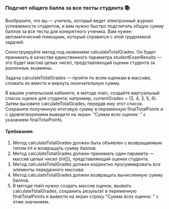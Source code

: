
### Подсчет общего балла за все тесты студента 📚

Вообразите, что вы — учитель, который ведет электронный журнал успеваемости студентов, и вам нужно быстро подсчитать общую сумму баллов за все тесты для конкретного ученика. Вам нужен автоматический помощник, который справится с этой трудоемкой задачей.

Сконструируйте метод под названием calculateTotalGrades. Он будет принимать в качестве единственного параметра studentExamResults — это будет массив целых чисел, представляющий оценки студента за различные экзамены.

Задача calculateTotalGrades — пройти по всем оценкам в массиве, сложить их вместе и вернуть окончательную сумму.

В вашем учительском кабинете, в методе main, создайте виртуальный список оценок для студента, например, currentGrades = {5, 4, 3, 5, 4}. Затем вызовите calculateTotalGrades, передав ему этот список. Сохраните полученную итоговую сумму в переменную finalTotalPoints и с удовлетворением выведите на экран: "Сумма всех оценок: " с указанием finalTotalPoints.

#### Требования:
1. Метод calculateTotalGrades должен быть объявлен с возвращаемым типом int и возвращать сумму баллов.
2. Метод calculateTotalGrades должен принимать один параметр — массив целых чисел (int[]), представляющий оценки студента.
3. Метод calculateTotalGrades должен корректно просуммировать все элементы переданного массива.
4. Метод calculateTotalGrades должен возвращать вычисленную сумму баллов.
5. В методе main нужно создать массив оценок, вызвать calculateTotalGrades, сохранить результат в переменную finalTotalPoints и вывести на экран строку "Сумма всех оценок: " с этим значением.